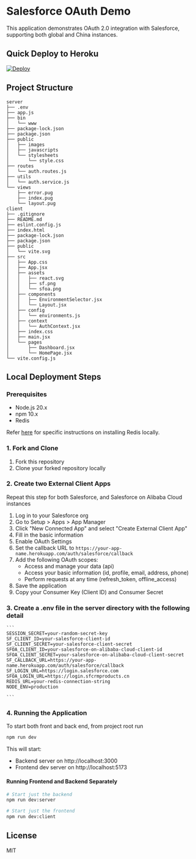 # Salesforce OAuth Demo

This application demonstrates OAuth 2.0 integration with Salesforce, supporting both global and China instances.

## Quick Deploy to Heroku

[![Deploy](https://www.herokucdn.com/deploy/button.svg)](https://www.heroku.com/deploy)

## Project Structure

```
server
├── .env
├── app.js
├── bin
│   └── www
├── package-lock.json
├── package.json
├── public
│   ├── images
│   ├── javascripts
│   └── stylesheets
│       └── style.css
├── routes
│   └── auth.routes.js
├── utils
│   └── auth.service.js
└── views
    ├── error.pug
    ├── index.pug
    └── layout.pug
client
├── .gitignore
├── README.md
├── eslint.config.js
├── index.html
├── package-lock.json
├── package.json
├── public
│   └── vite.svg
├── src
│   ├── App.css
│   ├── App.jsx
│   ├── assets
│   │   ├── react.svg
│   │   ├── sf.png
│   │   └── sfoa.png
│   ├── components
│   │   ├── EnvironmentSelector.jsx
│   │   └── Layout.jsx
│   ├── config
│   │   └── environments.js
│   ├── context
│   │   └── AuthContext.jsx
│   ├── index.css
│   ├── main.jsx
│   └── pages
│       ├── Dashboard.jsx
│       └── HomePage.jsx
└── vite.config.js

```

## Local Deployment Steps

### Prerequisites

-   Node.js 20.x
-   npm 10.x
-   Redis

Refer [here](https://redis.io/docs/latest/operate/oss_and_stack/install/install-redis/) for specific instructions on installing Redis locally.

### 1. Fork and Clone

1. Fork this repository
2. Clone your forked repository locally

### 2. Create two External Client Apps

Repeat this step for both Salesforce, and Salesforce on Alibaba Cloud instances

1. Log in to your Salesforce org
2. Go to Setup > Apps > App Manager
3. Click "New Connected App" and select "Create External Client App"
4. Fill in the basic information
5. Enable OAuth Settings
6. Set the callback URL to `https://your-app-name.herokuapp.com/auth/salesforce/callback`
7. Add the following OAuth scopes:
    - Access and manage your data (api)
    - Access your basic information (id, profile, email, address, phone)
    - Perform requests at any time (refresh_token, offline_access)
8. Save the application
9. Copy your Consumer Key (Client ID) and Consumer Secret

### 3. Create a .env file in the server directory with the following detail

    ```
    SESSION_SECRET=your-random-secret-key
    SF_CLIENT_ID=your-salesforce-client-id
    SF_CLIENT_SECRET=your-salesforce-client-secret
    SFOA_CLIENT_ID=your-salesforce-on-alibaba-cloud-client-id
    SFOA_CLIENT_SECRET=your-salesforce-on-alibaba-cloud-client-secret
    SF_CALLBACK_URL=https://your-app-name.herokuapp.com/auth/salesforce/callback
    SF_LOGIN_URL=https://login.salesforce.com
    SFOA_LOGIN_URL=https://login.sfcrmproducts.cn
    REDIS_URL=your-redis-connection-string
    NODE_ENV=production

    ```

### 4. Running the Application

To start both front and back end, from project root run

```bash
npm run dev
```

This will start:

-   Backend server on http://localhost:3000
-   Frontend dev server on http://localhost:5173

#### Running Frontend and Backend Separately

```bash
# Start just the backend
npm run dev:server

# Start just the frontend
npm run dev:client
```

## License

MIT
